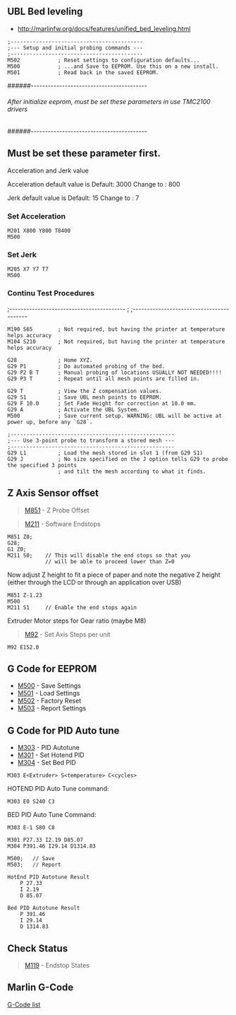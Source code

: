 ## UBL Bed leveling
- http://marlinfw.org/docs/features/unified_bed_leveling.html

```
;------------------------------------------
;--- Setup and initial probing commands ---
;------------------------------------------
M502            ; Reset settings to configuration defaults...
M500            ; ...and Save to EEPROM. Use this on a new install.
M501            ; Read back in the saved EEPROM.  
```

######-----------------------------------------
###### After initialize eeprom, must be set these parameters in use TMC2100 drivers
######-----------------------------------------

## Must be set these parameter first.

Acceleration and Jerk value

Acceleration default value is 
Default: 3000 
Change to : 800

Jerk default value is
Default: 15
Change to : 7

### Set Acceleration 
```
M201 X800 Y800 T8400
M500
```

### Set Jerk
```
M205 X7 Y7 T7
M500
```

### Continu Test Procedures
;-----------------------------------------
;
;-----------------------------------------

```
M190 S65        ; Not required, but having the printer at temperature helps accuracy
M104 S210       ; Not required, but having the printer at temperature helps accuracy

G28             ; Home XYZ.
G29 P1          ; Do automated probing of the bed.
G29 P2 B T      ; Manual probing of locations USUALLY NOT NEEDED!!!!
G29 P3 T        ; Repeat until all mesh points are filled in.

G29 T           ; View the Z compensation values.
G29 S1          ; Save UBL mesh points to EEPROM.
G29 F 10.0      ; Set Fade Height for correction at 10.0 mm.
G29 A           ; Activate the UBL System.
M500            ; Save current setup. WARNING: UBL will be active at power up, before any `G28`.

;----------------------------------------------------
;--- Use 3-point probe to transform a stored mesh ---
;----------------------------------------------------
G29 L1          ; Load the mesh stored in slot 1 (from G29 S1)
G29 J           ; No size specified on the J option tells G29 to probe the specified 3 points
                ; and tilt the mesh according to what it finds.
```

## Z Axis Sensor offset
> [M851](http://marlinfw.org/docs/gcode/M851.html) - Z Probe Offset

> [M211](http://marlinfw.org/docs/gcode/M211.html) - Software Endstops
```
M851 Z0;
G28;
G1 Z0;
M211 S0;	// This will disable the end stops so that you 
         	// will be able to proceed lower than Z=0
```          

Now adjust Z height to fit a piece of paper and note the negative Z height
(either through the LCD or through an application over USB)
```
M851 Z-1.23
M500
M211 S1		// Enable the end stops again
```

Extruder Motor steps for Gear ratio (maybe M8)
> [M92](http://marlinfw.org/docs/gcode/M092.html) - Set Axis Steps per unit 
```
M92 E152.0
```

## G Code for EEPROM
- [M500](http://marlinfw.org/docs/gcode/M500.html) - Save Settings
- [M501](http://marlinfw.org/docs/gcode/M501.html) - Load Settings
- [M502](http://marlinfw.org/docs/gcode/M502.html) - Factory Reset
- [M503](http://marlinfw.org/docs/gcode/M503.html) - Report Settings

## G Code for PID Auto tune
- [M303](http://marlinfw.org/docs/gcode/M303.html) - PID Autotune
- [M301](http://marlinfw.org/docs/gcode/M301.html) - Set Hotend PID
- [M304](http://marlinfw.org/docs/gcode/M304.html) - Set Bed PID
```
M303 E<Extruder> S<temperature> C<cycles>
```
HOTEND PID Auto Tune command:
```
M303 E0 S240 C3
```
BED PID Auto Tune Command:
```
M303 E-1 S80 C8
```

```
M301 P27.33 I2.19 D85.07
M304 P391.46 I29.14 D1314.83
```
```
M500;	// Save
M503;	// Report
```
```
HotEnd PID Autotune Result
	P 27.33
	I 2.19
	D 85.07
```
```
Bed PID Autotune Result
	P 391.46
	I 29.14
	D 1314.83
```

## Check Status
> [M119](http://marlinfw.org/docs/gcode/M119.html) - Endstop States

## Marlin G-Code
[G-Code list](http://marlinfw.org/meta/gcode/)
